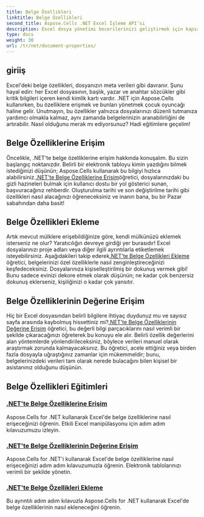 ```yaml
---
title: Belge Özellikleri
linktitle: Belge Özellikleri
second_title: Aspose.Cells .NET Excel İşleme API'si
description: Excel dosya yönetimi becerilerinizi geliştirmek için kapsamlı belge özellikleri eğitimlerimizle Aspose.Cells for .NET'in yeteneklerinin kilidini açın.
type: docs
weight: 30
url: /tr/net/document-properties/
---
```

## giriiş

Excel'deki belge özellikleri, dosyanızın meta verileri gibi davranır. Şunu hayal edin: her Excel dosyasının, başlık, yazar ve anahtar sözcükler gibi kritik bilgileri içeren kendi kimlik kartı vardır. .NET için Aspose.Cells kullanırken, bu özelliklere erişmek ve bunları yönetmek çocuk oyuncağı haline gelir. Unutmayın, bu özellikler yalnızca dosyalarınızı düzenli tutmanıza yardımcı olmakla kalmaz, aynı zamanda belgelerinizin aranabilirliğini de artırabilir. Nasıl olduğunu merak mı ediyorsunuz? Hadi eğitimlere geçelim!

## Belge Özelliklerine Erişim
 Öncelikle, .NET'te belge özelliklerine erişim hakkında konuşalım. Bu sizin başlangıç noktanızdır. Belirli bir elektronik tabloyu kimin yazdığını bilmek istediğinizi düşünün; Aspose.Cells kullanarak bu bilgiyi hızlıca alabilirsiniz.[.NET'te Belge Özelliklerine Erişim](./accessing-document-properties/)öğretici, dosyalarınızdaki bu gizli hazineleri bulmak için kullanıcı dostu bir yol gösterici sunan, başvuracağınız rehberdir. Oluşturulma tarihi ve son değiştirilme tarihi gibi özellikleri nasıl alacağınızı öğreneceksiniz ve inanın bana, bu bir Pazar sabahından daha basit!

## Belge Özellikleri Ekleme
 Artık mevcut mülklere erişebildiğinize göre, kendi mülkünüzü eklemek isterseniz ne olur? Yaratıcılığın devreye girdiği yer burasıdır! Excel dosyalarınızı proje adları veya diğer ilgili ayrıntılarla etiketlemek isteyebilirsiniz. Aşağıdakileri takip ederek[.NET'te Belge Özellikleri Ekleme](./adding-document-properties/) öğretici, belgelerinizi özel özelliklerle nasıl zenginleştireceğinizi keşfedeceksiniz. Dosyalarınıza kişiselleştirilmiş bir dokunuş vermek gibi! Bunu sadece evinizi dekore etmek olarak düşünün; ne kadar çok benzersiz dokunuş eklerseniz, kişiliğinizi o kadar çok yansıtır.

## Belge Özelliklerinin Değerine Erişim
 Hiç bir Excel dosyasından belirli bilgilere ihtiyaç duydunuz mu ve sayısız sayfa arasında kaybolmuş hissettiniz mi?[.NET'te Belge Özelliklerinin Değerine Erişim](./accessing-value-of-document-properties/) öğretici, bu değerli bilgi parçacıklarını nasıl verimli bir şekilde çıkaracağınızı öğreterek bu konuyu ele alır. Belirli özellik değerlerini alan yöntemlerde yönlendirileceksiniz, böylece verileri manuel olarak araştırmak zorunda kalmayacaksınız. Bu öğretici, acele ettiğiniz veya birden fazla dosyayla uğraştığınız zamanlar için mükemmeldir; bunu, belgelerinizdeki verileri tam olarak nerede bulacağını bilen kişisel bir asistanınız olduğunu düşünün.

## Belge Özellikleri Eğitimleri
### [.NET'te Belge Özelliklerine Erişim](./accessing-document-properties/)
Aspose.Cells for .NET kullanarak Excel'de belge özelliklerine nasıl erişeceğinizi öğrenin. Etkili Excel manipülasyonu için adım adım kılavuzumuzu izleyin.
### [.NET'te Belge Özelliklerinin Değerine Erişim](./accessing-value-of-document-properties/)
Aspose.Cells for .NET'i kullanarak Excel'de belge özelliklerine nasıl erişeceğinizi adım adım kılavuzumuzla öğrenin. Elektronik tablolarınızı verimli bir şekilde yönetin.
### [.NET'te Belge Özellikleri Ekleme](./adding-document-properties/)
Bu ayrıntılı adım adım kılavuzla Aspose.Cells for .NET kullanarak Excel'de belge özelliklerinin nasıl ekleneceğini öğrenin.